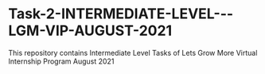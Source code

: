 # Task-2-INTERMEDIATE-LEVEL---LGM-VIP-AUGUST-2021
This repository contains Intermediate Level Tasks of Lets Grow More Virtual Internship Program August 2021
